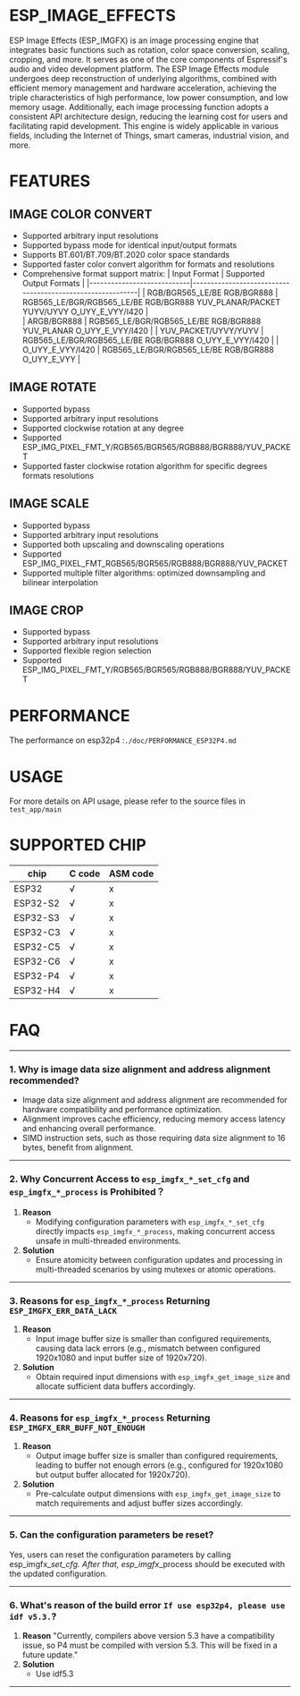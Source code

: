 # ESP_IMAGE_EFFECTS

ESP Image Effects (ESP_IMGFX) is an image processing engine that integrates basic functions such as rotation, color space conversion, scaling, cropping, and more. It serves as one of the core components of Espressif's audio and video development platform. The ESP Image Effects module undergoes deep reconstruction of underlying algorithms, combined with efficient memory management and hardware acceleration, achieving the triple characteristics of high performance, low power consumption, and low memory usage. Additionally, each image processing function adopts a consistent API architecture design, reducing the learning cost for users and facilitating rapid development. This engine is widely applicable in various fields, including the Internet of Things, smart cameras, industrial vision, and more.

# FEATURES

## IMAGE COLOR CONVERT

   - Supported arbitrary input resolutions
   - Supported bypass mode for identical input/output formats
   - Supports BT.601/BT.709/BT.2020 color space standards
   - Supported faster color convert algorithm for formats and resolutions
   - Comprehensive format support matrix:
     | Input Format               | Supported Output Formats                                  |
     |----------------------------|-----------------------------------------------------------|
     | RGB/BGR565_LE/BE  RGB/BGR888 | RGB565_LE/BGR/RGB565_LE/BE RGB/BGR888 YUV_PLANAR/PACKET YUYV/UYVY  O_UYY_E_VYY/I420   |                                               
     | ARGB/BGR888                  | RGB565_LE/BGR/RGB565_LE/BE RGB/BGR888 YUV_PLANAR O_UYY_E_VYY/I420    |
     | YUV_PACKET/UYVY/YUYV         | RGB565_LE/BGR/RGB565_LE/BE RGB/BGR888 O_UYY_E_VYY/I420     |
     | O_UYY_E_VYY/I420             | RGB565_LE/BGR/RGB565_LE/BE RGB/BGR888 O_UYY_E_VYY     |

## IMAGE ROTATE

- Supported bypass
- Supported arbitrary input resolutions
- Supported clockwise rotation at any degree
- Supported ESP_IMG_PIXEL_FMT_Y/RGB565/BGR565/RGB888/BGR888/YUV_PACKET
- Supported faster clockwise rotation algorithm for specific degrees formats resolutions

## IMAGE SCALE

- Supported bypass
- Supported arbitrary input resolutions
- Supported both upscaling and downscaling operations
- Supported ESP_IMG_PIXEL_FMT_RGB565/BGR565/RGB888/BGR888/YUV_PACKET
- Supported multiple filter algorithms: optimized downsampling and bilinear interpolation

## IMAGE CROP

- Supported bypass
- Supported arbitrary input resolutions
- Supported flexible region selection
- Supported ESP_IMG_PIXEL_FMT_Y/RGB565/BGR565/RGB888/BGR888/YUV_PACKET

# PERFORMANCE

The performance on esp32p4 :`./doc/PERFORMANCE_ESP32P4.md`

# USAGE
For more details on API usage, please refer to the source files in `test_app/main`

# SUPPORTED CHIP
| chip     | C code  | ASM code |
| -------- | --------| ---------|
| ESP32    | √ |  x  |
| ESP32-S2 | √ |  x  |
| ESP32-S3 | √ |  x  |
| ESP32-C3 | √ |  x  |
| ESP32-C5 | √ |  x  |
| ESP32-C6 | √ |  x  |
| ESP32-P4 | √ |  x  |
| ESP32-H4 | √ |  x  |

# FAQ

---
### 1. Why is image data size alignment and address alignment recommended?
   - Image data size alignment and address alignment are recommended for hardware compatibility and performance optimization.
   - Alignment improves cache efficiency, reducing memory access latency and enhancing overall performance.
   - SIMD instruction sets, such as those requiring data size alignment to 16 bytes, benefit from alignment.
---

### 2. Why Concurrent Access to `esp_imgfx_*_set_cfg` and `esp_imgfx_*_process` is Prohibited？
1. **Reason**
   - Modifying configuration parameters with `esp_imgfx_*_set_cfg`  directly impacts `esp_imgfx_*_process`, making concurrent access unsafe in multi-threaded environments.
2. **Solution**
   - Ensure atomicity between configuration updates and processing in multi-threaded scenarios by using mutexes or atomic operations.
---

### 3. Reasons for `esp_imgfx_*_process` Returning `ESP_IMGFX_ERR_DATA_LACK`
1. **Reason**
   - Input image buffer size is smaller than configured requirements, causing data lack errors (e.g., mismatch between configured 1920x1080 and input buffer size of 1920x720).
2. **Solution**
   - Obtain required input dimensions with `esp_imgfx_get_image_size` and allocate sufficient data buffers accordingly.

---

### 4. Reasons for `esp_imgfx_*_process` Returning `ESP_IMGFX_ERR_BUFF_NOT_ENOUGH`
1. **Reason**
   - Output image buffer size is smaller than configured requirements, leading to buffer not enough errors (e.g., configured for 1920x1080 but output buffer allocated for 1920x720).
2. **Solution**
   - Pre-calculate output dimensions with `esp_imgfx_get_image_size` to match requirements and adjust buffer sizes accordingly.

---

### 5. Can the configuration parameters be reset?
   Yes, users can reset the configuration parameters by calling esp_imgfx_*_set_cfg. After that, esp_imgfx_*_process should be executed with the updated configuration.

---

### 6. What's reason of the build error `If use esp32p4, please use idf v5.3.`?
1. **Reason**
   "Currently, compilers above version 5.3 have a compatibility issue, so P4 must be compiled with version 5.3. This will be fixed in a future update."
2. **Solution**
   - Use idf5.3
---
